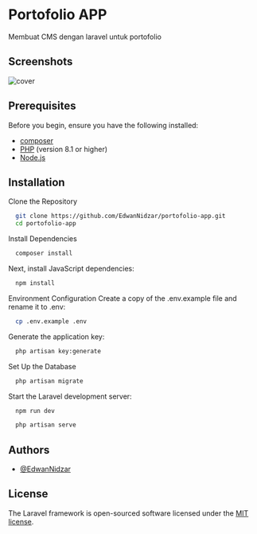 
# Portofolio APP

Membuat CMS dengan laravel untuk portofolio


## Screenshots

![cover](https://github.com/EdwanNidzar/portofolio-app/assets/56621669/601bf99b-f69c-4b22-a5fe-b7d927dea34f)

## Prerequisites

Before you begin, ensure you have the following installed:

- [composer](https://github.com/EdwanNidzar)
- [PHP](https://www.php.net/downloads) (version 8.1 or higher)
- [Node.js](https://nodejs.org/en/download/package-manager)
## Installation

Clone the Repository

```bash
  git clone https://github.com/EdwanNidzar/portofolio-app.git
  cd portofolio-app
```


Install Dependencies

```bash
  composer install
```

Next, install JavaScript dependencies:

```bash
  npm install
```

Environment Configuration
Create a copy of the .env.example file and rename it to .env:

```bash
  cp .env.example .env
```

Generate the application key:

```bash
  php artisan key:generate
```

Set Up the Database

```bash
  php artisan migrate
```

Start the Laravel development server:

```bash
  npm run dev
```

```bash
  php artisan serve
```



## Authors

- [@EdwanNidzar](https://github.com/EdwanNidzar)


## License

The Laravel framework is open-sourced software licensed under the [MIT license](https://opensource.org/licenses/MIT).

